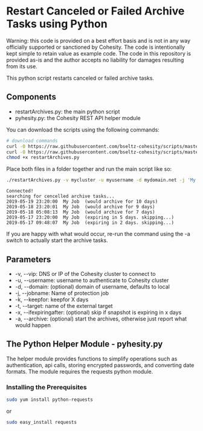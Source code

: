 # Restart Canceled or Failed Archive Tasks using Python

Warning: this code is provided on a best effort basis and is not in any way officially supported or sanctioned by Cohesity. The code is intentionally kept simple to retain value as example code. The code in this repository is provided as-is and the author accepts no liability for damages resulting from its use.

This python script restarts canceled or failed archive tasks.

## Components

* restartArchives.py: the main python script
* pyhesity.py: the Cohesity REST API helper module

You can download the scripts using the following commands:

```bash
# download commands
curl -O https://raw.githubusercontent.com/bseltz-cohesity/scripts/master/python/restartArchives/restartArchives.py
curl -O https://raw.githubusercontent.com/bseltz-cohesity/scripts/master/python/restartArchives/pyhesity.py
chmod +x restartArchives.py

```

Place both files in a folder together and run the main script like so:

```bash
./restartArchives.py -v mycluster -u myusername -d mydomain.net -j 'My Job' -k 90 -x 5 -t MyVault -n 365
```

```text
Connected!
searching for cencelled archive tasks...
2019-05-19 23:20:00  My Job  (would archive for 10 days)
2019-05-18 23:20:01  My Job  (would archive for 9 days)
2019-05-18 05:08:13  My Job  (would archive for 7 days)
2019-05-17 23:20:00  My Job  (expiring in 5 days. skipping...)
2019-05-17 09:48:07  My Job  (expiring in 2 days. skipping...)
```

If you are happy with what would occur, re-run the command using the -a switch to actually start the archive tasks.

## Parameters

* -v, --vip: DNS or IP of the Cohesity cluster to connect to
* -u, --username: username to authenticate to Cohesity cluster
* -d, --domain: (optional) domain of username, defaults to local
* -j, --jobname: Name of protection job
* -k, --keepfor: keepfor X days
* -t, --target: name of the external target
* -x, --ifexpiringafter: (optional) skip if snapshot is expiring in x days
* -a, --archive: (optional) start the archives, otherwise just report what would happen

## The Python Helper Module - pyhesity.py

The helper module provides functions to simplify operations such as authentication, api calls, storing encrypted passwords, and converting date formats. The module requires the requests python module.

### Installing the Prerequisites

```bash
sudo yum install python-requests
```

or

```bash
sudo easy_install requests
```
